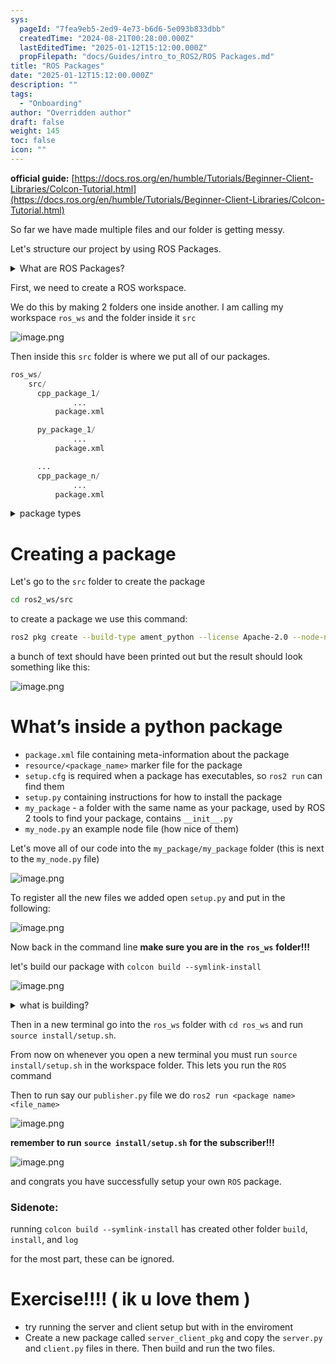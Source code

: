 ```yaml
---
sys:
  pageId: "7fea9eb5-2ed9-4e73-b6d6-5e093b833dbb"
  createdTime: "2024-08-21T00:28:00.000Z"
  lastEditedTime: "2025-01-12T15:12:00.000Z"
  propFilepath: "docs/Guides/intro_to_ROS2/ROS Packages.md"
title: "ROS Packages"
date: "2025-01-12T15:12:00.000Z"
description: ""
tags:
  - "Onboarding"
author: "Overridden author"
draft: false
weight: 145
toc: false
icon: ""
---
```


**official guide:** [https://docs.ros.org/en/humble/Tutorials/Beginner-Client-Libraries/Colcon-Tutorial.html](https://docs.ros.org/en/humble/Tutorials/Beginner-Client-Libraries/Colcon-Tutorial.html)

So far we have made multiple files and our folder is getting messy.

Let's structure our project by using ROS Packages.

<details>

<summary>What are ROS Packages?</summary>

ROS Packages are, as the name implies, packages of code that are highly sharable between ROS developers.

They consist of a folder, `package.xml` file, and source code

```python
      cpp_package_1/
		      ... imagine much code files here ..
          package.xml
```

</details>

First, we need to create a ROS workspace.

We do this by making 2 folders one inside another. I am calling my workspace `ros_ws` and the folder inside it `src`

![image.png](https://prod-files-secure.s3.us-west-2.amazonaws.com/d518164a-d88e-44d1-a4ee-3adb3bd8bce0/70706947-fd18-4537-a67b-e12946812d31/image.png?X-Amz-Algorithm=AWS4-HMAC-SHA256&X-Amz-Content-Sha256=UNSIGNED-PAYLOAD&X-Amz-Credential=ASIAZI2LB466YCVHEWZM%2F20250205%2Fus-west-2%2Fs3%2Faws4_request&X-Amz-Date=20250205T100824Z&X-Amz-Expires=3600&X-Amz-Security-Token=IQoJb3JpZ2luX2VjECkaCXVzLXdlc3QtMiJHMEUCIQCVRc9f%2BvzKwL7PmmmEzEsRkymejb37YPL9wU0UN%2B9JZwIgHLDWU5bJ6zQhCVCrsmmo64osmCIrH17CuxIaR9n4%2Bqcq%2FwMIQhAAGgw2Mzc0MjMxODM4MDUiDLmtXt1QlvgROWJU6ircA0fUr%2FI%2FnnBfdrmCHObXzB9OEdHFoXGyYnBi8c4LM1Y2wIGWvjrAwJlnRwj%2FuZ%2BA1QZs1dROJLbPKYOWjHZjadzwtDO89YLX1VkcCFKuPA3ClQ9vmrZ6l1rpZxhYCFk1pvXiOaWLluRVl%2FgKymCq0qGc9Iif1su5hzXVWD0OfQ4mL2Sm8ojOpT250d12YBQuaTdyZJvAPDMxREGVF%2BerMnuSbVzvt0daxYv%2F%2BZmK5gjO4XDahCnZMqr5jAqNMucxaf0B2WwiCguvBuXWKHZ%2FSMZPe362Ztvd3OfPIFbCqL4AD0hAN2rED18HzBoj473gNJvlh6JzCjMhu0MlamZucZ%2Fx3QVFTXx9WbQvqRKY0ZASN7t61soVKk%2FRgOXUzKF7%2FgchfV0Boig2YkgzRvfMYe6r999x%2BvA9y3VDduXzwMVJvMloA5a5o3rfj6oQ5NS4O0sOuohbUY8VeMcJ93rja9YoTHR3zO6GJ9woHYzT6OE1u6da1MvqUUlsTt6i6Q%2BP1ZOTnD%2BIAoK6X7VMskjv8PGdhCS1ntV%2BaSvTlhQ7uS4%2BOM00cKmRsUMOQP4OTN5kcvYg5i%2F%2BSN281ngkEflwV5yrufvQnmtZOmfDgNxlP8Ij%2BJZfNJT4D14a%2B6ZEMI3RjL0GOqUB0ycwuSffw%2BAD9EHfmfLSqsqrA4ZwfyUFQIMVadImWXqk7bfBoPtMl6jQsUy2XZ6mRyDoUR9hv5Btvq2kN3ngKADcx%2BR%2FE%2BEjnImeml6tj%2FgxdH6r1vHMKhUuL3erRH1LWmyyOJThTgfVeB%2FwIIAJILI6Vb2VzQ7tAOCjSCR6YTPcbu%2BNqz7vtyoPZgDSd6wSNFBgN%2Fqf1MuFmxJ%2Fc2yggRe2JGOJ&X-Amz-Signature=59f552c6b94fb2b0432e25f07295ef5ed67fc63a898f0dfb26e07594e75319df&X-Amz-SignedHeaders=host&x-id=GetObject)

Then inside this `src` folder is where we put all of our packages.

```python
ros_ws/
    src/
      cpp_package_1/
		      ...
          package.xml

      py_package_1/
		      ...
          package.xml

      ...
      cpp_package_n/
		      ...
          package.xml

```

<details>

<summary>package types</summary>

packages can be either `C++` or python.

the intern file structure is different for each but for this guide we will stick to creating python packages

</details>

# Creating a package

Let's go to the `src` folder to create the package

```bash
cd ros2_ws/src
```

to create a package we use this command:

```bash
ros2 pkg create --build-type ament_python --license Apache-2.0 --node-name my_node my_package
```

a bunch of text should have been printed out but the result should look something like this:

![image.png](https://prod-files-secure.s3.us-west-2.amazonaws.com/d518164a-d88e-44d1-a4ee-3adb3bd8bce0/e6cf1e3f-8512-4a3e-b131-079f800bf3e8/image.png?X-Amz-Algorithm=AWS4-HMAC-SHA256&X-Amz-Content-Sha256=UNSIGNED-PAYLOAD&X-Amz-Credential=ASIAZI2LB466YCVHEWZM%2F20250205%2Fus-west-2%2Fs3%2Faws4_request&X-Amz-Date=20250205T100824Z&X-Amz-Expires=3600&X-Amz-Security-Token=IQoJb3JpZ2luX2VjECkaCXVzLXdlc3QtMiJHMEUCIQCVRc9f%2BvzKwL7PmmmEzEsRkymejb37YPL9wU0UN%2B9JZwIgHLDWU5bJ6zQhCVCrsmmo64osmCIrH17CuxIaR9n4%2Bqcq%2FwMIQhAAGgw2Mzc0MjMxODM4MDUiDLmtXt1QlvgROWJU6ircA0fUr%2FI%2FnnBfdrmCHObXzB9OEdHFoXGyYnBi8c4LM1Y2wIGWvjrAwJlnRwj%2FuZ%2BA1QZs1dROJLbPKYOWjHZjadzwtDO89YLX1VkcCFKuPA3ClQ9vmrZ6l1rpZxhYCFk1pvXiOaWLluRVl%2FgKymCq0qGc9Iif1su5hzXVWD0OfQ4mL2Sm8ojOpT250d12YBQuaTdyZJvAPDMxREGVF%2BerMnuSbVzvt0daxYv%2F%2BZmK5gjO4XDahCnZMqr5jAqNMucxaf0B2WwiCguvBuXWKHZ%2FSMZPe362Ztvd3OfPIFbCqL4AD0hAN2rED18HzBoj473gNJvlh6JzCjMhu0MlamZucZ%2Fx3QVFTXx9WbQvqRKY0ZASN7t61soVKk%2FRgOXUzKF7%2FgchfV0Boig2YkgzRvfMYe6r999x%2BvA9y3VDduXzwMVJvMloA5a5o3rfj6oQ5NS4O0sOuohbUY8VeMcJ93rja9YoTHR3zO6GJ9woHYzT6OE1u6da1MvqUUlsTt6i6Q%2BP1ZOTnD%2BIAoK6X7VMskjv8PGdhCS1ntV%2BaSvTlhQ7uS4%2BOM00cKmRsUMOQP4OTN5kcvYg5i%2F%2BSN281ngkEflwV5yrufvQnmtZOmfDgNxlP8Ij%2BJZfNJT4D14a%2B6ZEMI3RjL0GOqUB0ycwuSffw%2BAD9EHfmfLSqsqrA4ZwfyUFQIMVadImWXqk7bfBoPtMl6jQsUy2XZ6mRyDoUR9hv5Btvq2kN3ngKADcx%2BR%2FE%2BEjnImeml6tj%2FgxdH6r1vHMKhUuL3erRH1LWmyyOJThTgfVeB%2FwIIAJILI6Vb2VzQ7tAOCjSCR6YTPcbu%2BNqz7vtyoPZgDSd6wSNFBgN%2Fqf1MuFmxJ%2Fc2yggRe2JGOJ&X-Amz-Signature=bf76543a9fe4f8efb2c441d9e24a317242e83bac502d224a550b71599594346a&X-Amz-SignedHeaders=host&x-id=GetObject)

# What’s inside a python package

- `package.xml` file containing meta-information about the package
- `resource/<package_name>` marker file for the package
- `setup.cfg` is required when a package has executables, so `ros2 run` can find them
- `setup.py` containing instructions for how to install the package
- `my_package` - a folder with the same name as your package, used by ROS 2 tools to find your package, contains `__init__.py`
- `my_node.py` an example node file (how nice of them)

Let's move all of our code into the `my_package/my_package` folder (this is next to the `my_node.py` file)

![image.png](https://prod-files-secure.s3.us-west-2.amazonaws.com/d518164a-d88e-44d1-a4ee-3adb3bd8bce0/9ce58f11-0da9-4d3e-b86d-506a9685d378/image.png?X-Amz-Algorithm=AWS4-HMAC-SHA256&X-Amz-Content-Sha256=UNSIGNED-PAYLOAD&X-Amz-Credential=ASIAZI2LB466YCVHEWZM%2F20250205%2Fus-west-2%2Fs3%2Faws4_request&X-Amz-Date=20250205T100825Z&X-Amz-Expires=3600&X-Amz-Security-Token=IQoJb3JpZ2luX2VjECkaCXVzLXdlc3QtMiJHMEUCIQCVRc9f%2BvzKwL7PmmmEzEsRkymejb37YPL9wU0UN%2B9JZwIgHLDWU5bJ6zQhCVCrsmmo64osmCIrH17CuxIaR9n4%2Bqcq%2FwMIQhAAGgw2Mzc0MjMxODM4MDUiDLmtXt1QlvgROWJU6ircA0fUr%2FI%2FnnBfdrmCHObXzB9OEdHFoXGyYnBi8c4LM1Y2wIGWvjrAwJlnRwj%2FuZ%2BA1QZs1dROJLbPKYOWjHZjadzwtDO89YLX1VkcCFKuPA3ClQ9vmrZ6l1rpZxhYCFk1pvXiOaWLluRVl%2FgKymCq0qGc9Iif1su5hzXVWD0OfQ4mL2Sm8ojOpT250d12YBQuaTdyZJvAPDMxREGVF%2BerMnuSbVzvt0daxYv%2F%2BZmK5gjO4XDahCnZMqr5jAqNMucxaf0B2WwiCguvBuXWKHZ%2FSMZPe362Ztvd3OfPIFbCqL4AD0hAN2rED18HzBoj473gNJvlh6JzCjMhu0MlamZucZ%2Fx3QVFTXx9WbQvqRKY0ZASN7t61soVKk%2FRgOXUzKF7%2FgchfV0Boig2YkgzRvfMYe6r999x%2BvA9y3VDduXzwMVJvMloA5a5o3rfj6oQ5NS4O0sOuohbUY8VeMcJ93rja9YoTHR3zO6GJ9woHYzT6OE1u6da1MvqUUlsTt6i6Q%2BP1ZOTnD%2BIAoK6X7VMskjv8PGdhCS1ntV%2BaSvTlhQ7uS4%2BOM00cKmRsUMOQP4OTN5kcvYg5i%2F%2BSN281ngkEflwV5yrufvQnmtZOmfDgNxlP8Ij%2BJZfNJT4D14a%2B6ZEMI3RjL0GOqUB0ycwuSffw%2BAD9EHfmfLSqsqrA4ZwfyUFQIMVadImWXqk7bfBoPtMl6jQsUy2XZ6mRyDoUR9hv5Btvq2kN3ngKADcx%2BR%2FE%2BEjnImeml6tj%2FgxdH6r1vHMKhUuL3erRH1LWmyyOJThTgfVeB%2FwIIAJILI6Vb2VzQ7tAOCjSCR6YTPcbu%2BNqz7vtyoPZgDSd6wSNFBgN%2Fqf1MuFmxJ%2Fc2yggRe2JGOJ&X-Amz-Signature=9cbc2bf57c91feea4a551c31e1d9476c7658f3064d8e6cf4d107851ef7c5d95c&X-Amz-SignedHeaders=host&x-id=GetObject)

To register all the new files we added open `setup.py` and put in the following:

![image.png](https://prod-files-secure.s3.us-west-2.amazonaws.com/d518164a-d88e-44d1-a4ee-3adb3bd8bce0/1cd7c262-4cae-4496-9d75-c178537d24a2/image.png?X-Amz-Algorithm=AWS4-HMAC-SHA256&X-Amz-Content-Sha256=UNSIGNED-PAYLOAD&X-Amz-Credential=ASIAZI2LB466YCVHEWZM%2F20250205%2Fus-west-2%2Fs3%2Faws4_request&X-Amz-Date=20250205T100824Z&X-Amz-Expires=3600&X-Amz-Security-Token=IQoJb3JpZ2luX2VjECkaCXVzLXdlc3QtMiJHMEUCIQCVRc9f%2BvzKwL7PmmmEzEsRkymejb37YPL9wU0UN%2B9JZwIgHLDWU5bJ6zQhCVCrsmmo64osmCIrH17CuxIaR9n4%2Bqcq%2FwMIQhAAGgw2Mzc0MjMxODM4MDUiDLmtXt1QlvgROWJU6ircA0fUr%2FI%2FnnBfdrmCHObXzB9OEdHFoXGyYnBi8c4LM1Y2wIGWvjrAwJlnRwj%2FuZ%2BA1QZs1dROJLbPKYOWjHZjadzwtDO89YLX1VkcCFKuPA3ClQ9vmrZ6l1rpZxhYCFk1pvXiOaWLluRVl%2FgKymCq0qGc9Iif1su5hzXVWD0OfQ4mL2Sm8ojOpT250d12YBQuaTdyZJvAPDMxREGVF%2BerMnuSbVzvt0daxYv%2F%2BZmK5gjO4XDahCnZMqr5jAqNMucxaf0B2WwiCguvBuXWKHZ%2FSMZPe362Ztvd3OfPIFbCqL4AD0hAN2rED18HzBoj473gNJvlh6JzCjMhu0MlamZucZ%2Fx3QVFTXx9WbQvqRKY0ZASN7t61soVKk%2FRgOXUzKF7%2FgchfV0Boig2YkgzRvfMYe6r999x%2BvA9y3VDduXzwMVJvMloA5a5o3rfj6oQ5NS4O0sOuohbUY8VeMcJ93rja9YoTHR3zO6GJ9woHYzT6OE1u6da1MvqUUlsTt6i6Q%2BP1ZOTnD%2BIAoK6X7VMskjv8PGdhCS1ntV%2BaSvTlhQ7uS4%2BOM00cKmRsUMOQP4OTN5kcvYg5i%2F%2BSN281ngkEflwV5yrufvQnmtZOmfDgNxlP8Ij%2BJZfNJT4D14a%2B6ZEMI3RjL0GOqUB0ycwuSffw%2BAD9EHfmfLSqsqrA4ZwfyUFQIMVadImWXqk7bfBoPtMl6jQsUy2XZ6mRyDoUR9hv5Btvq2kN3ngKADcx%2BR%2FE%2BEjnImeml6tj%2FgxdH6r1vHMKhUuL3erRH1LWmyyOJThTgfVeB%2FwIIAJILI6Vb2VzQ7tAOCjSCR6YTPcbu%2BNqz7vtyoPZgDSd6wSNFBgN%2Fqf1MuFmxJ%2Fc2yggRe2JGOJ&X-Amz-Signature=0c57205536da462695710ca0123bf68e1e1bce69f79bb06e8d053cd48c96122f&X-Amz-SignedHeaders=host&x-id=GetObject)

Now back in the command line **make sure you are in the** **`ros_ws`** **folder!!!**

let's build our package with `colcon build --symlink-install`

![image.png](https://prod-files-secure.s3.us-west-2.amazonaws.com/d518164a-d88e-44d1-a4ee-3adb3bd8bce0/2f2a0d27-b173-48fd-b189-5f5c0ce65619/image.png?X-Amz-Algorithm=AWS4-HMAC-SHA256&X-Amz-Content-Sha256=UNSIGNED-PAYLOAD&X-Amz-Credential=ASIAZI2LB466YCVHEWZM%2F20250205%2Fus-west-2%2Fs3%2Faws4_request&X-Amz-Date=20250205T100824Z&X-Amz-Expires=3600&X-Amz-Security-Token=IQoJb3JpZ2luX2VjECkaCXVzLXdlc3QtMiJHMEUCIQCVRc9f%2BvzKwL7PmmmEzEsRkymejb37YPL9wU0UN%2B9JZwIgHLDWU5bJ6zQhCVCrsmmo64osmCIrH17CuxIaR9n4%2Bqcq%2FwMIQhAAGgw2Mzc0MjMxODM4MDUiDLmtXt1QlvgROWJU6ircA0fUr%2FI%2FnnBfdrmCHObXzB9OEdHFoXGyYnBi8c4LM1Y2wIGWvjrAwJlnRwj%2FuZ%2BA1QZs1dROJLbPKYOWjHZjadzwtDO89YLX1VkcCFKuPA3ClQ9vmrZ6l1rpZxhYCFk1pvXiOaWLluRVl%2FgKymCq0qGc9Iif1su5hzXVWD0OfQ4mL2Sm8ojOpT250d12YBQuaTdyZJvAPDMxREGVF%2BerMnuSbVzvt0daxYv%2F%2BZmK5gjO4XDahCnZMqr5jAqNMucxaf0B2WwiCguvBuXWKHZ%2FSMZPe362Ztvd3OfPIFbCqL4AD0hAN2rED18HzBoj473gNJvlh6JzCjMhu0MlamZucZ%2Fx3QVFTXx9WbQvqRKY0ZASN7t61soVKk%2FRgOXUzKF7%2FgchfV0Boig2YkgzRvfMYe6r999x%2BvA9y3VDduXzwMVJvMloA5a5o3rfj6oQ5NS4O0sOuohbUY8VeMcJ93rja9YoTHR3zO6GJ9woHYzT6OE1u6da1MvqUUlsTt6i6Q%2BP1ZOTnD%2BIAoK6X7VMskjv8PGdhCS1ntV%2BaSvTlhQ7uS4%2BOM00cKmRsUMOQP4OTN5kcvYg5i%2F%2BSN281ngkEflwV5yrufvQnmtZOmfDgNxlP8Ij%2BJZfNJT4D14a%2B6ZEMI3RjL0GOqUB0ycwuSffw%2BAD9EHfmfLSqsqrA4ZwfyUFQIMVadImWXqk7bfBoPtMl6jQsUy2XZ6mRyDoUR9hv5Btvq2kN3ngKADcx%2BR%2FE%2BEjnImeml6tj%2FgxdH6r1vHMKhUuL3erRH1LWmyyOJThTgfVeB%2FwIIAJILI6Vb2VzQ7tAOCjSCR6YTPcbu%2BNqz7vtyoPZgDSd6wSNFBgN%2Fqf1MuFmxJ%2Fc2yggRe2JGOJ&X-Amz-Signature=4bcdf5837dc60340cb88e62136509f7e90fec90268589311f4fed1a4bdbe1979&X-Amz-SignedHeaders=host&x-id=GetObject)

<details>

<summary>what is building?</summary>

if you are a CS major at Rose-Hulman you will learn the answer to this in CSSE132

but TLDR; is it combines all the code files into one program that can be run easily 

</details>

Then in a new terminal go into the `ros_ws` folder with `cd ros_ws` and run `source install/setup.sh`. 

From now on whenever you open a new terminal you must run `source install/setup.sh` in the workspace folder. This lets you run the `ROS` command

Then to run say our `publisher.py` file we do `ros2 run <package name> <file_name>`

![image.png](https://prod-files-secure.s3.us-west-2.amazonaws.com/d518164a-d88e-44d1-a4ee-3adb3bd8bce0/4f4b1219-3a44-4632-aa0a-ce3471699f59/image.png?X-Amz-Algorithm=AWS4-HMAC-SHA256&X-Amz-Content-Sha256=UNSIGNED-PAYLOAD&X-Amz-Credential=ASIAZI2LB466YCVHEWZM%2F20250205%2Fus-west-2%2Fs3%2Faws4_request&X-Amz-Date=20250205T100825Z&X-Amz-Expires=3600&X-Amz-Security-Token=IQoJb3JpZ2luX2VjECkaCXVzLXdlc3QtMiJHMEUCIQCVRc9f%2BvzKwL7PmmmEzEsRkymejb37YPL9wU0UN%2B9JZwIgHLDWU5bJ6zQhCVCrsmmo64osmCIrH17CuxIaR9n4%2Bqcq%2FwMIQhAAGgw2Mzc0MjMxODM4MDUiDLmtXt1QlvgROWJU6ircA0fUr%2FI%2FnnBfdrmCHObXzB9OEdHFoXGyYnBi8c4LM1Y2wIGWvjrAwJlnRwj%2FuZ%2BA1QZs1dROJLbPKYOWjHZjadzwtDO89YLX1VkcCFKuPA3ClQ9vmrZ6l1rpZxhYCFk1pvXiOaWLluRVl%2FgKymCq0qGc9Iif1su5hzXVWD0OfQ4mL2Sm8ojOpT250d12YBQuaTdyZJvAPDMxREGVF%2BerMnuSbVzvt0daxYv%2F%2BZmK5gjO4XDahCnZMqr5jAqNMucxaf0B2WwiCguvBuXWKHZ%2FSMZPe362Ztvd3OfPIFbCqL4AD0hAN2rED18HzBoj473gNJvlh6JzCjMhu0MlamZucZ%2Fx3QVFTXx9WbQvqRKY0ZASN7t61soVKk%2FRgOXUzKF7%2FgchfV0Boig2YkgzRvfMYe6r999x%2BvA9y3VDduXzwMVJvMloA5a5o3rfj6oQ5NS4O0sOuohbUY8VeMcJ93rja9YoTHR3zO6GJ9woHYzT6OE1u6da1MvqUUlsTt6i6Q%2BP1ZOTnD%2BIAoK6X7VMskjv8PGdhCS1ntV%2BaSvTlhQ7uS4%2BOM00cKmRsUMOQP4OTN5kcvYg5i%2F%2BSN281ngkEflwV5yrufvQnmtZOmfDgNxlP8Ij%2BJZfNJT4D14a%2B6ZEMI3RjL0GOqUB0ycwuSffw%2BAD9EHfmfLSqsqrA4ZwfyUFQIMVadImWXqk7bfBoPtMl6jQsUy2XZ6mRyDoUR9hv5Btvq2kN3ngKADcx%2BR%2FE%2BEjnImeml6tj%2FgxdH6r1vHMKhUuL3erRH1LWmyyOJThTgfVeB%2FwIIAJILI6Vb2VzQ7tAOCjSCR6YTPcbu%2BNqz7vtyoPZgDSd6wSNFBgN%2Fqf1MuFmxJ%2Fc2yggRe2JGOJ&X-Amz-Signature=676c4328faa77a38a8ae66abafe537995b658bd30faef09324787359bb1e413b&X-Amz-SignedHeaders=host&x-id=GetObject)

**remember to run** **`source install/setup.sh`** **for the subscriber!!!**

![image.png](https://prod-files-secure.s3.us-west-2.amazonaws.com/d518164a-d88e-44d1-a4ee-3adb3bd8bce0/02121119-dad4-49ec-8356-c956108b4243/image.png?X-Amz-Algorithm=AWS4-HMAC-SHA256&X-Amz-Content-Sha256=UNSIGNED-PAYLOAD&X-Amz-Credential=ASIAZI2LB466YCVHEWZM%2F20250205%2Fus-west-2%2Fs3%2Faws4_request&X-Amz-Date=20250205T100825Z&X-Amz-Expires=3600&X-Amz-Security-Token=IQoJb3JpZ2luX2VjECkaCXVzLXdlc3QtMiJHMEUCIQCVRc9f%2BvzKwL7PmmmEzEsRkymejb37YPL9wU0UN%2B9JZwIgHLDWU5bJ6zQhCVCrsmmo64osmCIrH17CuxIaR9n4%2Bqcq%2FwMIQhAAGgw2Mzc0MjMxODM4MDUiDLmtXt1QlvgROWJU6ircA0fUr%2FI%2FnnBfdrmCHObXzB9OEdHFoXGyYnBi8c4LM1Y2wIGWvjrAwJlnRwj%2FuZ%2BA1QZs1dROJLbPKYOWjHZjadzwtDO89YLX1VkcCFKuPA3ClQ9vmrZ6l1rpZxhYCFk1pvXiOaWLluRVl%2FgKymCq0qGc9Iif1su5hzXVWD0OfQ4mL2Sm8ojOpT250d12YBQuaTdyZJvAPDMxREGVF%2BerMnuSbVzvt0daxYv%2F%2BZmK5gjO4XDahCnZMqr5jAqNMucxaf0B2WwiCguvBuXWKHZ%2FSMZPe362Ztvd3OfPIFbCqL4AD0hAN2rED18HzBoj473gNJvlh6JzCjMhu0MlamZucZ%2Fx3QVFTXx9WbQvqRKY0ZASN7t61soVKk%2FRgOXUzKF7%2FgchfV0Boig2YkgzRvfMYe6r999x%2BvA9y3VDduXzwMVJvMloA5a5o3rfj6oQ5NS4O0sOuohbUY8VeMcJ93rja9YoTHR3zO6GJ9woHYzT6OE1u6da1MvqUUlsTt6i6Q%2BP1ZOTnD%2BIAoK6X7VMskjv8PGdhCS1ntV%2BaSvTlhQ7uS4%2BOM00cKmRsUMOQP4OTN5kcvYg5i%2F%2BSN281ngkEflwV5yrufvQnmtZOmfDgNxlP8Ij%2BJZfNJT4D14a%2B6ZEMI3RjL0GOqUB0ycwuSffw%2BAD9EHfmfLSqsqrA4ZwfyUFQIMVadImWXqk7bfBoPtMl6jQsUy2XZ6mRyDoUR9hv5Btvq2kN3ngKADcx%2BR%2FE%2BEjnImeml6tj%2FgxdH6r1vHMKhUuL3erRH1LWmyyOJThTgfVeB%2FwIIAJILI6Vb2VzQ7tAOCjSCR6YTPcbu%2BNqz7vtyoPZgDSd6wSNFBgN%2Fqf1MuFmxJ%2Fc2yggRe2JGOJ&X-Amz-Signature=d23f2f1eb1feb2505f8a48b1a6b4131cbca240cf4aaf21c1e9100c7aa5fbf7fd&X-Amz-SignedHeaders=host&x-id=GetObject)

and congrats you have successfully setup your own `ROS` package.

### Sidenote:

running `colcon build --symlink-install` has created other folder `build`, `install`, and `log`

for the most part, these can be ignored.

# Exercise!!!! ( ik u love them )

- try running the server and client setup but with in the enviroment
- Create a new package called `server_client_pkg` and copy the `server.py` and `client.py` files in there. Then build and run the two files.
